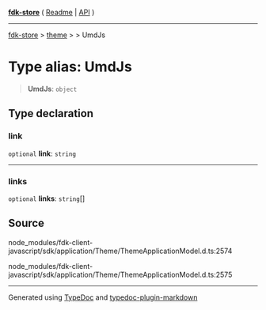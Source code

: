 [**fdk-store**](../../../README.md) ( [Readme](../../../README.md) \| [API](../../../API.md) )

---

[fdk-store](../../../API.md) > [theme](../../README.md) > [<internal>](../README.md) > UmdJs

# Type alias: UmdJs

> **UmdJs**: `object`

## Type declaration

### link

`optional` **link**: `string`

---

### links

`optional` **links**: `string`[]

## Source

node_modules/fdk-client-javascript/sdk/application/Theme/ThemeApplicationModel.d.ts:2574

node_modules/fdk-client-javascript/sdk/application/Theme/ThemeApplicationModel.d.ts:2575

---

Generated using [TypeDoc](https://typedoc.org/) and [typedoc-plugin-markdown](https://www.npmjs.com/package/typedoc-plugin-markdown)
